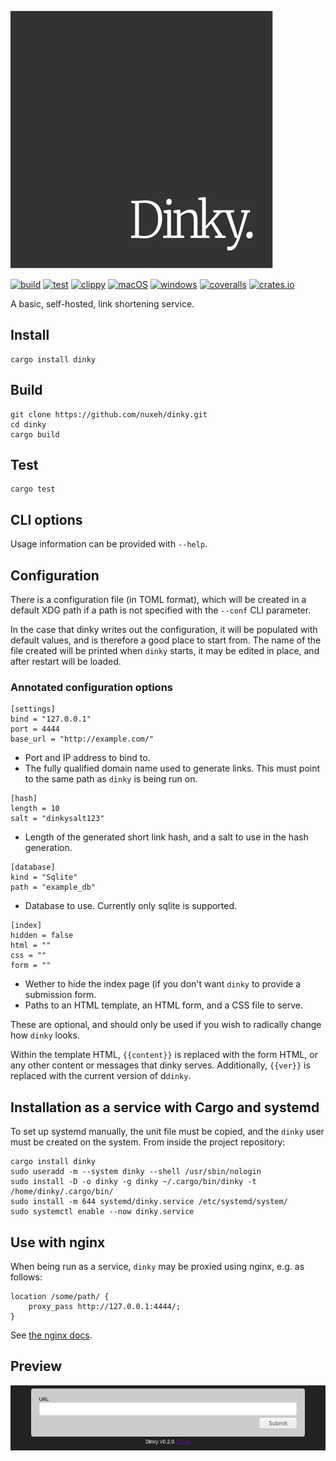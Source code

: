 ![dinky](./logo.svg "dinky")

[![build](https://github.com/nuxeh/dinky/workflows/build/badge.svg)](https://github.com/nuxeh/dinky/actions?query=branch%3Amaster+event%3Apush+workflow%3Abuild)
[![test](https://github.com/nuxeh/dinky/workflows/tests/badge.svg)](https://github.com/nuxeh/dinky/actions?query=branch%3Amaster+event%3Apush+workflow%3Atests)
[![clippy](https://github.com/nuxeh/dinky/workflows/clippy/badge.svg)](https://github.com/nuxeh/dinky/actions?query=branch%3Amaster+event%3Apush+workflow%3Aclippy)
[![macOS](https://github.com/nuxeh/dinky/workflows/macOS/badge.svg)](https://github.com/nuxeh/dinky/actions?query=branch%3Amaster+event%3Apush+workflow%3AmacOS)
[![windows](https://github.com/nuxeh/dinky/workflows/windows/badge.svg)](https://github.com/nuxeh/dinky/actions?query=branch%3Amaster+event%3Apush+workflow%3Awindows)
[![coveralls](https://img.shields.io/coveralls/github/nuxeh/dinky/master)](https://coveralls.io/github/nuxeh/dinky?branch=master)
[![crates.io](https://img.shields.io/crates/v/dinky)](https://crates.io/crates/dinky)

A basic, self-hosted, link shortening service.

## Install

    cargo install dinky

## Build

    git clone https://github.com/nuxeh/dinky.git
    cd dinky
    cargo build

## Test

    cargo test

## CLI options

Usage information can be provided with `--help`.

## Configuration

There is a configuration file (in TOML format), which will be created in a
default XDG path if a path is not specified with the `--conf` CLI parameter.

In the case that dinky writes out the configuration, it will be populated with
default values, and is therefore a good place to start from. The name of the
file created will be printed when `dinky` starts, it may be edited in place,
and after restart will be loaded.

### Annotated configuration options

~~~
[settings]
bind = "127.0.0.1"
port = 4444
base_url = "http://example.com/"
~~~

- Port and IP address to bind to.
- The fully qualified domain name used to generate links. This must point to
  the same path as `dinky` is being run on.

~~~
[hash]
length = 10
salt = "dinkysalt123"
~~~

- Length of the generated short link hash, and a salt to use in the hash
  generation.

~~~
[database]
kind = "Sqlite"
path = "example_db"
~~~

- Database to use. Currently only sqlite is supported.

~~~
[index]
hidden = false
html = ""
css = ""
form = ""
~~~

- Wether to hide the index page (if you don't want `dinky` to provide a
  submission form.
- Paths to an HTML template, an HTML form, and a CSS file to serve.

These are optional, and should only be used if you wish to radically change how
`dinky` looks.

Within the template HTML, `{{content}}` is replaced with the form HTML, or any
other content or messages that dinky serves. Additionally, `{{ver}}` is
replaced with the current version of d`dinky`.

## Installation as a service with Cargo and systemd

To set up systemd manually, the unit file must be copied, and the `dinky`
user must be created on the system. From inside the project repository:

    cargo install dinky
    sudo useradd -m --system dinky --shell /usr/sbin/nologin
    sudo install -D -o dinky -g dinky ~/.cargo/bin/dinky -t /home/dinky/.cargo/bin/
    sudo install -m 644 systemd/dinky.service /etc/systemd/system/
    sudo systemctl enable --now dinky.service

## Use with nginx

When being run as a service, `dinky` may be proxied using nginx, e.g. as
follows:

    location /some/path/ {
        proxy_pass http://127.0.0.1:4444/;
    }

See [the nginx docs](https://docs.nginx.com/nginx/admin-guide/web-server/reverse-proxy/).

## Preview

![dinky](./dinky.png "dinky preview")
